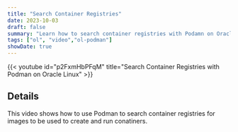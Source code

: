 ```yaml
---
title: "Search Container Registries"
date: 2023-10-03
draft: false
summary: "Learn how to search container registries with Podamn on Oracle Linux."
tags: ["ol", "video","ol-podman"]
showDate: true
---
```


{{< youtube id="p2FxmHbPFqM" title="Search Container Registries with Podman on Oracle Linux" >}}

## Details

This video shows how to use Podman to search container registries for images to be used to create and run conatiners.
